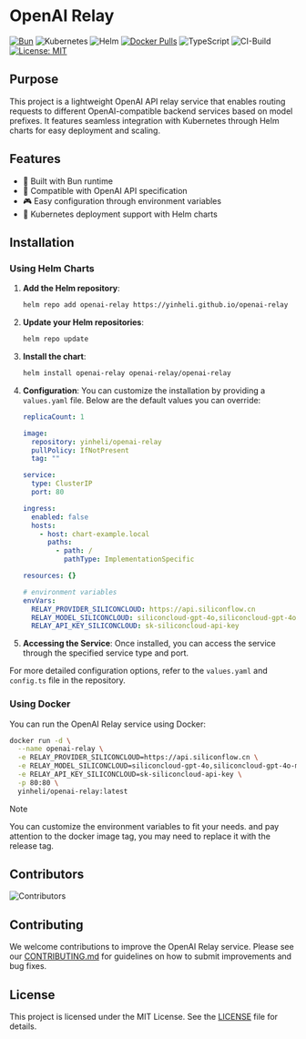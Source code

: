 # OpenAI Relay

[![Bun](https://img.shields.io/badge/Runtime-Bun-brightgreen)](https://bun.sh)
![Kubernetes](https://img.shields.io/badge/kubernetes-%23326ce5.svg?style=flat&logo=kubernetes&logoColor=white)
![Helm](https://img.shields.io/badge/helm-%230F1689.svg?style=flat&logo=helm&logoColor=white)
[![Docker Pulls](https://img.shields.io/docker/pulls/yinheli/openai-relay)](https://hub.docker.com/r/yinheli/openai-relay)
![TypeScript](https://img.shields.io/badge/typescript-%23007ACC.svg?style=flat&logo=typescript&logoColor=white)
![CI-Build](https://github.com/yinheli/openai-relay/actions/workflows/build.yaml/badge.svg?branch=master)
[![License: MIT](https://img.shields.io/badge/License-MIT-yellow.svg)](https://opensource.org/licenses/MIT)

## Purpose

This project is a lightweight OpenAI API relay service that enables routing requests to different OpenAI-compatible
backend services based on model prefixes. It features seamless integration with Kubernetes through Helm charts for easy
deployment and scaling.

## Features

- 🚀 Built with Bun runtime
- 🔄 Compatible with OpenAI API specification
- 🎮 Easy configuration through environment variables
- 🚢 Kubernetes deployment support with Helm charts

## Installation

### Using Helm Charts

1. **Add the Helm repository**:
   ```bash
   helm repo add openai-relay https://yinheli.github.io/openai-relay
   ```

2. **Update your Helm repositories**:
   ```bash
   helm repo update
   ```

3. **Install the chart**:
   ```bash
   helm install openai-relay openai-relay/openai-relay
   ```

4. **Configuration**: You can customize the installation by providing a `values.yaml` file. Below are the default values
   you can override:

   ```yaml
   replicaCount: 1

   image:
     repository: yinheli/openai-relay
     pullPolicy: IfNotPresent
     tag: ""

   service:
     type: ClusterIP
     port: 80

   ingress:
     enabled: false
     hosts:
       - host: chart-example.local
         paths:
           - path: /
             pathType: ImplementationSpecific

   resources: {}

   # environment variables
   envVars:
     RELAY_PROVIDER_SILICONCLOUD: https://api.siliconflow.cn
     RELAY_MODEL_SILICONCLOUD: siliconcloud-gpt-4o,siliconcloud-gpt-4o-mini
     RELAY_API_KEY_SILICONCLOUD: sk-siliconcloud-api-key
   ```

5. **Accessing the Service**: Once installed, you can access the service through the specified service type and port.

For more detailed configuration options, refer to the `values.yaml` and `config.ts` file in the repository.

### Using Docker

You can run the OpenAI Relay service using Docker:

```bash
docker run -d \
  --name openai-relay \
  -e RELAY_PROVIDER_SILICONCLOUD=https://api.siliconflow.cn \
  -e RELAY_MODEL_SILICONCLOUD=siliconcloud-gpt-4o,siliconcloud-gpt-4o-mini \
  -e RELAY_API_KEY_SILICONCLOUD=sk-siliconcloud-api-key \
  -p 80:80 \
  yinheli/openai-relay:latest
```

> [!NOTE]
> You can customize the environment variables to fit your needs. and pay attention to the docker image tag, you may need
> to replace it with the release tag.

## Contributors

![Contributors](https://contrib.rocks/image?repo=yinheli/openai-relay)

## Contributing

We welcome contributions to improve the OpenAI Relay service. Please see our [CONTRIBUTING.md](CONTRIBUTING.md) for
guidelines on how to submit improvements and bug fixes.

## License

This project is licensed under the MIT License. See the [LICENSE](LICENSE) file for details.
